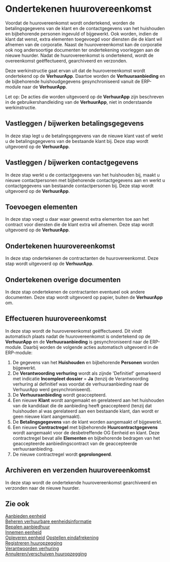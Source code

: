 # Ondertekenen huurovereenkomst

Voordat de huurovereenkomst wordt ondertekend, worden de betalingsgegevens van de klant en de contactgegevens van het huishouden en bijbehorende personen ingevuld of bijgewerkt. Ook worden, indien de klant dat wenst, extra elementen toegevoegd voor diensten die de klant wil afnemen van de corporatie. Naast de huurovereenkomst kan de corporatie ook nog andersoortige documenten ter ondertekening voorleggen aan de nieuwe huurder. Nadat de huurovereenkomst is ondertekend, wordt de overeenkomst geëffectueerd, gearchiveerd en verzonden.

Deze werkinstructie gaat ervan uit dat de huurovereenkomst wordt ondertekend op de **VerhuurApp**. Daartoe worden de **Verhuuraanbieding** en de bijbehorende huishoudgegevens gesynchroniseerd vanuit de ERP-module naar de **VerhuurApp**.

Let op: De acties die worden uitgevoerd op de **VerhuurApp** zijn beschreven in de gebruikershandleiding van de **VerhuurApp**, niet in onderstaande werkinstructie.

## Vastleggen / bijwerken betalingsgegevens

In deze stap legt u de betalingsgegevens van de nieuwe klant vast of werkt u de betalingsgegevens van de bestaande klant bij. Deze stap wordt uitgevoerd op de **VerhuurApp**.

## Vastleggen / bijwerken contactgegevens

In deze stap werkt u de contactgegevens van het huishouden bij, maakt u nieuwe contactpersonen met bijbehorende contactgegevens aan en werkt u contactgegevens van bestaande contactpersonen bij. Deze stap wordt uitgevoerd op de **VerhuurApp**.

## Toevoegen elementen

In deze stap voegt u daar waar gewenst extra elementen toe aan het contract voor diensten die de klant extra wil afnemen. Deze stap wordt uitgevoerd op de **VerhuurApp**.  

## Ondertekenen huurovereenkomst

In deze stap ondertekenen de contractanten de huurovereenkomst. Deze stap wordt uitgevoerd op de **VerhuurApp**.  

## Ondertekenen overige documenten

In deze stap ondertekenen de contractanten eventueel ook andere documenten. Deze stap wordt uitgevoerd op papier, buiten de **VerhuurApp** om.

## Effectueren huurovereenkomst

In deze stap wordt de huurovereenkomst geëffectueerd. Dit vindt automatisch plaats nadat de huurovereenkomst is ondertekend op de **VerhuurApp** en de **Verhuuraanbieding** is gesynchroniseerd naar de ERP-module. Daarbij worden de volgende acties automatisch uitgevoerd in de ERP-module:

1. De gegevens van het **Huishouden** en bijbehorende **Personen** worden bijgewerkt.
2. De **Verantwoording verhuring** wordt als zijnde 'Definitief' gemarkeerd met indicatie **Incompleet dossier** = **Ja** (tenzij de Verantwoording verhuring al definitief was voordat de verhuuraanbieding naar de VerhuurApp werd gesynchroniseerd).  
3. De **Verhuuraanbieding** wordt geaccepteerd.
4. Een nieuwe **Klant** wordt aangemaakt en gerelateerd aan het huishouden van de kandidaat die de aanbieding heeft geaccepteerd (tenzij dat huishouden al was gerelateerd aan een bestaande klant, dan wordt er geen nieuwe klant aangemaakt).  
5. De **Betalingsgegevens** van de klant worden aangemaakt of bijgewerkt.
6. Een nieuwe **Contractregel** met bijbehorende **Huurcontractgegevens** wordt aangemaakt voor de desbetreffende OG Eenheid en klant. Deze contractregel bevat alle **Elementen** en bijbehorende bedragen van het geaccepteerde aanbiedingscontract van de geaccepteerde verhuuraanbieding.
7. De nieuwe contractregel wordt **geprolongeerd**.

## Archiveren en verzenden huurovereenkomst

In deze stap wordt de ondertekende huurovereenkomst gearchiveerd en verzonden naar de nieuwe huurder.

## Zie ook

[Aanbieden eenheid](../aanbieden-eenheid/)  
[Beheren verhuurbare eenheidsinformatie](../beheren-verhuurbare-eenheidsinformatie/)  
[Bepalen aanbiedhuur](../bepalen-aanbiedhuur/)  
[Innemen eenheid](../innemen-eenheid/)  
[Opleveren eenheid](../opleveren-eenheid/)
[Opstellen eindafrekening](../opstellen-eindafrekening/)  
[Registreren huuropzegging](../registreren-huuropzegging/)  
[Verantwoorden verhuring](../verantwoorden-verhuring/)  
[Annuleren/verschuiven huuropzegging](../annuleren-verschuiven-huuropzegging/)
